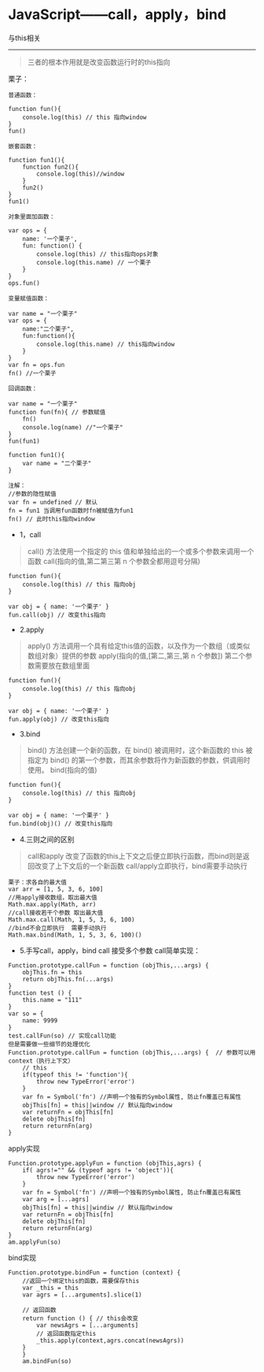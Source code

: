 # JavaScript——call，apply，bind

与this相关

---

> 三者的根本作用就是改变函数运行时的this指向

栗子：
```
普通函数：

function fun(){
    console.log(this) // this 指向window
}
fun()

嵌套函数：

function fun1(){
    function fun2(){
        console.log(this)//window
    }
    fun2()
}
fun1()

对象里面加函数：

var ops = {
    name: '一个栗子',
    fun: function() {
        console.log(this) // this指向ops对象
        console.log(this.name) // 一个栗子
    }
}
ops.fun()

变量赋值函数：

var name = "一个栗子"
var ops = {
    name:"二个栗子",
    fun:function(){
        console.log(this.name) // this指向window
    }
}
var fn = ops.fun
fn() //一个栗子

回调函数：

var name = "一个栗子"
function fun(fn){ // 参数赋值
    fn()
    console.log(name) //"一个栗子"
}
fun(fun1)

function fun1(){
    var name = "二个栗子"
}

注解：
//参数的隐性赋值
var fn = undefined // 默认
fn = fun1 当调用fun函数时fn被赋值为fun1
fn() // 此时this指向window
```

+ 1，call

> call() 方法使用一个指定的 this 值和单独给出的一个或多个参数来调用一个函数
call(指向的值,第二第三第 n 个参数全都用逗号分隔)

```
function fun(){
    console.log(this) // this 指向obj
}

var obj = { name: '一个栗子' }
fun.call(obj) // 改变this指向
```
+ 2.apply
> apply() 方法调用一个具有给定this值的函数，以及作为一个数组（或类似数组对象）提供的参数
apply(指向的值,[第二,第三,第 n 个参数])  第二个参数需要放在数组里面

```
function fun(){
    console.log(this) // this 指向obj
}

var obj = { name: '一个栗子' }
fun.apply(obj) // 改变this指向
```
+ 3.bind

> bind() 方法创建一个新的函数，在 bind() 被调用时，这个新函数的 this 被指定为 bind() 的第一个参数，而其余参数将作为新函数的参数，供调用时使用。
bind(指向的值)

```
function fun(){
    console.log(this) // this 指向obj
}

var obj = { name: '一个栗子' }
fun.bind(obj)() // 改变this指向
```
+ 4.三则之间的区别

> call和apply 改变了函数的this上下文之后便立即执行函数，而bind则是返回改变了上下文后的一个新函数
call/apply立即执行，bind需要手动执行

```
栗子：求各自的最大值
var arr = [1, 5, 3, 6, 100]
//用apply接收数组，取出最大值
Math.max.apply(Math, arr)
//call接收若干个参数 取出最大值
Math.max.call(Math, 1, 5, 3, 6, 100)
//bind不会立即执行  需要手动执行
Math.max.bind(Math, 1, 5, 3, 6, 100)()

```
+ 5.手写call，apply，bind
call 接受多个参数
call简单实现：
```
Function.prototype.callFun = function (objThis,...args) {
    objThis.fn = this
    return objThis.fn(...args)
}
function test () {
	this.name = "111"
}
var so = {
	name: 9999
}
test.callFun(so) // 实现call功能
但是需要做一些细节的处理优化
Function.prototype.callFun = function (objThis,...args) {  // 参数可以用context（执行上下文）
    // this
    if(typeof this != 'function'){
        throw new TypeError('error')
    }
    var fn = Symbol('fn') //声明一个独有的Symbol属性, 防止fn覆盖已有属性
    objThis[fn] = this||window // 默认指向window
    var returnFn = objThis[fn]
	delete objThis[fn]
	return returnFn(arg)
}
```
apply实现
```
Function.prototype.applyFun = function (objThis,agrs) {
	if( agrs!="" && (typeof agrs != 'object')){
		throw new TypeError('error')
	}
	var fn = Symbol('fn') //声明一个独有的Symbol属性, 防止fn覆盖已有属性
	var arg = [...agrs]
	objThis[fn] = this||windiw // 默认指向window
	var returnFn = objThis[fn]
	delete objThis[fn]
	return returnFn(arg)
}
am.applyFun(so)
```
bind实现
```
Function.prototype.bindFun = function (context) {
    //返回一个绑定this的函数，需要保存this
    var _this = this
    var agrs = [...arguments].slice(1)
    
    // 返回函数
    return function () { // this会改变
    	var newsAgrs = [...arguments]
    	// 返回函数指定this
    	_this.apply(context,agrs.concat(newsAgrs))
    }
    }
    am.bindFun(so)
```